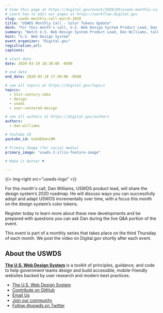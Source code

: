```yaml
---
# View this page at https://digital.gov/event/2020/03/uswds-monthly-call-color-tokens
# Learn how to edit our pages at https://workflow.digital.gov
slug: uswds-monthly-call-march-2020
title: "USWDS Monthly Call - Color Tokens Update"
deck: "For this month's call, U.S. Web Design System Product Lead, Dan Williams, discusses the design system and answers participant questions."
summary: "Watch U.S. Web Design System Product Lead, Dan Williams, talk about the design system and answer participant questions."
host: "U.S. Web Design System"
event_organizer: "Digital.gov"
registration_url: 
captions: 

# start date
date: 2020-03-19 16:30:00 -0500

# end date
end_date: 2020-03-19 17:30:00 -0500

# see all topics at https://digital.gov/topics
topics: 
  - 21st-century-idea
  - design
  - uswds
  - user-centered-design

# see all authors at https://digital.gov/authors
authors: 
  - dan-williams

# YouTube ID
youtube_id: hib4EOonc0M

# Primary Image (for social media)
primary_image: "uswds-2-illio-feature-image"

# Make it better ♥

---
```


{{< img-right src="uswds-logo" >}}

For this month's call, Dan Williams, USWDS product lead, will share the design system’s 2020 roadmap. He will discuss ways you can successfully adopt and adapt USWDS incrementally over time, with a focus this month on the design system’s color tokens.

Register today to learn more about these new developments and be prepared with questions you can ask Dan during the live Q&A portion of the event.

This event is part of a monthly series that takes place on the third Thursday of each month. We post the video on Digital.gov shortly after each event.

## About the USWDS
[**The U.S. Web Design System**](https://designsystem.digital.gov/) is a toolkit of principles, guidance, and code to help government teams design and build accessible, mobile-friendly websites backed by user research and modern best practices.

- [The U.S. Web Design System](https://designsystem.digital.gov/)
- [Contribute on GitHub](https://github.com/uswds/uswds/issues)
- [Email Us](mailto:uswds@support.digitalgov.gov)
- [Join our community](https://digital.gov/communities/uswds/)
- [Follow @uswds on Twitter](https://twitter.com/uswds)

